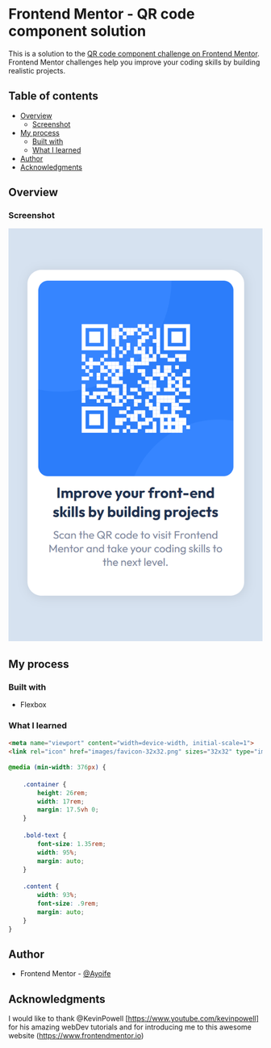 # Frontend Mentor - QR code component solution

This is a solution to the [QR code component challenge on Frontend Mentor](https://www.frontendmentor.io/challenges/qr-code-component-iux_sIO_H). Frontend Mentor challenges help you improve your coding skills by building realistic projects. 

## Table of contents

- [Overview](#overview)
  - [Screenshot](#screenshot)
- [My process](#my-process)
  - [Built with](#built-with)
  - [What I learned](#what-i-learned)
- [Author](#author)
- [Acknowledgments](#acknowledgments)


## Overview

### Screenshot

![](./screenshot.png)

## My process

### Built with

- Flexbox

### What I learned

```html
<meta name="viewport" content="width=device-width, initial-scale=1">
<link rel="icon" href="images/favicon-32x32.png" sizes="32x32" type="image/png">
```
```css
@media (min-width: 376px) {

    .container {
        height: 26rem;
        width: 17rem;
        margin: 17.5vh 0;
    }

    .bold-text {
        font-size: 1.35rem;
        width: 95%;
        margin: auto;
    }
    
    .content {
        width: 93%;
        font-size: .9rem;
        margin: auto;
    }
}
```

## Author

- Frontend Mentor - [@Ayoife](https://www.frontendmentor.io/profile/Ayoife)

## Acknowledgments

I would like to thank @KevinPowell [https://www.youtube.com/kevinpowell] for his amazing webDev tutorials and for introducing me to this awesome website (https://www.frontendmentor.io)
